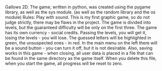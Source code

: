 Gallows 2D.
The game, written in python, was created using the pygame library, as well as the sys module. (as well as the random library and the os module) 
Rules: Play with sound. 
This is my first graphic game, so do not judge strictly, there may be flaws in the project. 
The game is divided into levels, but the guaranteed difficulty will be only on the first three. The game has its own currency - social credits. Passing the levels, you will get it, losing the levels - you will lose.
The guessed letters will be highlighted in green, the unsuspected ones - in red. In the main menu on the left there will be a sound button - you can turn it off, but it is not desirable.
Also, saving works in this game - when closing, all user data is placed in a file that can be found in the same directory as the game itself. When you delete this file, when you start the game, all progress will be reset to zero.
